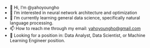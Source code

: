 - 👋 Hi, I’m @yahoyoungho
- 👀 I’m interested in neural network architecture and optimization
- 🌱 I’m currently learning general data science, specifically natural language processing.
- 📫 How to reach me through my email: yahoyoungho@gmail.com
- 💼 Looking for a position in: Data Analyst, Data Scientist, or Machine Learning Engineer position.
<!---
yahoyoungho/yahoyoungho is a ✨ special ✨ repository because its `README.md` (this file) appears on your GitHub profile.
You can click the Preview link to take a look at your changes.
--->
